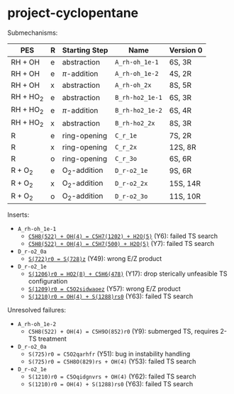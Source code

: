 # project-cyclopentane

Submechanisms:

| PES                       | R | Starting Step         | Name            | Version 0 |
|---------------------------|---|-----------------------|-----------------|-----------|
| $\text{RH} + \text{OH}$   | e | abstraction           | `A_rh-oh_1e-1`  | 6S, 3R    |
| $\text{RH} + \text{OH}$   | e | $\pi$-addition        | `A_rh-oh_1e-2`  | 4S, 2R    |
| $\text{RH} + \text{OH}$   | x | abstraction           | `A_rh-oh_2x`    | 8S, 5R    |
| $\text{RH} + \text{HO}_2$ | e | abstraction           | `B_rh-ho2_1e-1` | 6S, 3R    |
| $\text{RH} + \text{HO}_2$ | e | $\pi$-addition        | `B_rh-ho2_1e-2` | 6S, 4R    |
| $\text{RH} + \text{HO}_2$ | x | abstraction           | `B_rh-ho2_2x`   | 8S, 3R    |
| $\text{R}$                | e | ring-opening          | `C_r_1e`        | 7S, 2R    |
| $\text{R}$                | x | ring-opening          | `C_r_2x`        | 12S, 8R   |
| $\text{R}$                | o | ring-opening          | `C_r_3o`        | 6S, 6R    |
| $\text{R} + \text{O}_2$   | e | $\text{O}_2$-addition | `D_r-o2_1e`     | 9S, 6R    |
| $\text{R} + \text{O}_2$   | x | $\text{O}_2$-addition | `D_r-o2_2x`     | 15S, 14R  |
| $\text{R} + \text{O}_2$   | o | $\text{O}_2$-addition | `D_r-o2_3o`     | 11S, 10R  |


Inserts:

- `A_rh-oh_1e-1`
  - [`C5H8(522) + OH(4) = C5H7(1202) + H2O(5)`](insert/A_rh-oh_1e-1_C5H8-522-OH-4_C5H7-1202-H2O-5) (Y6): failed TS search
  - [`C5H8(522) + OH(4) = C5H7(500) + H2O(5)`](insert/A_rh-oh_1e-1_C5H8-522-OH-4_C5H7-500-H2O-5) (Y7): failed TS search
- `D_r-o2_0a`
  - [`S(722)r0 = S(728)z`](insert/D_r-o2_0a_S-722-r0_S-728-z) (Y49): wrong E/Z product
- `D_r-o2_1e`
  - [`S(1206)r0 = HO2(8) + C5H6(478)`](insert/D_r-o2_1e_S-1206-r0_HO2-8-C5H6-478) (Y17): drop sterically unfeasible TS configuration
  - [`S(1209)r0 = C5O2sidwaoez`](insert/D_r-o2_1e_S-1209-r0_C5O2sidwaoez) (Y57): wrong E/Z product
  - [`S(1210)r0 = OH(4) + S(1288)rs0`](insert/D_r-o2_1e_S-1210-r0_OH-4_S-1288-rs0) (Y63): failed TS search


Unresolved failures:

- `A_rh-oh_1e-2`
  - `C5H8(522) + OH(4) = C5H9O(852)r0` (Y9): submerged TS, requires 2-TS treatment
- `D_r-o2_0a`
  - `S(725)r0 = C5O2qarhfr` (Y51): bug in instability handling
  - `S(725)r0 = C5H8O(829)rs + OH(4)` (Y53): failed TS search
- `D_r-o2_1e`
  - `S(1210)r0 = C5Oqidgnvrs + OH(4)` (Y62): failed TS search
  - `S(1210)r0 = OH(4) + S(1288)rs0` (Y63): failed TS search
